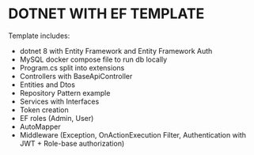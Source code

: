 # DOTNET WITH EF TEMPLATE

Template includes:
- dotnet 8 with Entity Framework and Entity Framework Auth
- MySQL docker compose file to run db locally
- Program.cs split into extensions
- Controllers with BaseApiController
- Entities and Dtos
- Repository Pattern example
- Services with Interfaces
- Token creation
- EF roles (Admin, User)
- AutoMapper
- Middleware (Exception, OnActionExecution Filter, Authentication with JWT + Role-base authorization)
